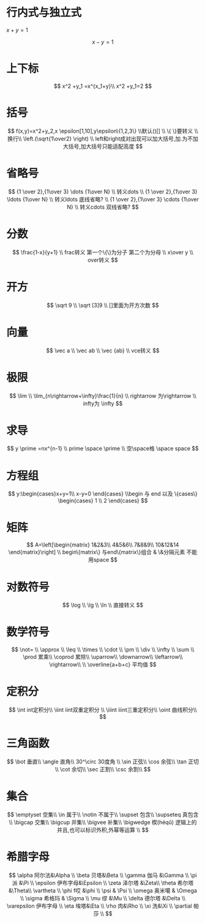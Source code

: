 # 行内式与独立式

$x+y=1$


$$
x -y =1
$$

# 上下标

$$
x^2 +y_1 =x^{x_1+y}\\
x^2 +y_1=2
$$

# 括号

$$
f(x,y)=x^2+y_2,x \epsilon[1,10],y\epsilon\{1,2,3\}
\\默认()[]   
\\ \{ \}要转义
\\ 换行\\
\left.(\sqrt{1\over2} \right)
\\
left和right成对出现可以加大括号,加.为不加大括号,加大括号只能适配高度
$$

# 省略号

$$
{1 \over 2},{1\over 3} \dots  {1\over N}
\\ 转义dots
\\
{1 \over 2},{1\over 3} \ldots  {1\over N}
\\ 转义ldots 底线省略?
\\
{1 \over 2},{1\over 3} \cdots  {1\over N}
\\ 转义cdots 双线省略?
$$

# 分数

$$
\frac{1-x}{y+1}
\\ frac转义 第一个\{\}为分子 第二个为分母
\\ x\over y
\\ over转义
$$

# 开方

$$
\sqrt 9
\\ \sqrt [3]9 
\\ []里面为开方次数
$$

# 向量

$$
\vec a \\
\vec ab \\
\vec {ab}
\\ vce转义
$$

# 极限

$$
\lim 
\\
\lim_{n\rightarrow+\infty}\frac{1}{n}
\\ rightarrow 为\rightarrow    
\\ infty为 \infty
$$

# 求导

$$
y \prime =nx^{n-1}
\\ prime \space    \prime
\\ 空\space格  \space space
$$

# 方程组

$$
y:\begin{cases}x+y=1\\
x-y=0 \end{cases}
\\begin 与 end  以及 \{cases\} \begin{cases} 1 \\ 2 \end{cases}
$$

# 矩阵

$$
A=\left[\begin{matrix}
1&2&3\\
4&5&6\\
7&8&9\\
10&12&14
\end{matrix}\right]
\\ begin\{matrix\} 与end\{matrix\}组合  &  \&分隔元素 不能用space
$$

# 对数符号

$$
\log
\\
\lg
\\
\ln
\\ 直接转义
$$

# 数学符号

$$
\not= \\
\approx \\
\leq \\
\times \\
\cdot \\
\pm  \\
\div \\
\infty \\
\sum \\
\prod 累乘\\
\coprod 累除\\
\uparrow\\
\downarrow\\
\leftarrow\\
\rightarrow\\
\\
\overline{a+b+c} 平均值
$$

# 定积分

$$
\int int定积分\\
\iint iint双重定积分 \\
\iiint  iiint三重定积分\\
\oint 曲线积分\\
$$

# 三角函数

$$
\bot 垂直\\
\angle 直角\\
30^\circ 30度角 \\
\sin 正弦\\
\cos 余弦\\
\tan 正切\\
\cot 余切\\
\sec 正割\\
\csc 余割\\
$$

# 集合

$$
\emptyset 空集\\
\in 属于\\
\notin 不属于\\
\supset 包含\\
\supseteq 真包含\\
\bigcap 交集\\
\bigcup 并集\\
\bigvee 补集\\
\bigwedge 楔(héqǔ) 逻辑上的并且,也可以标识外积,外幂等运算 \\
$$

# 希腊字母

$$
\alpha 阿尔法&\Alpha \\
\beta  贝塔&\Beta \\
\gamma 伽马 &\Gamma \\
\pi 派 &\Pi \\
\epsilon 伊布字母&\Epsilon \\
\zeta 泽尔塔 &\Zeta\\
\theta 希尔塔&\Theta\\
\vartheta \\
\phi f哎 &\phi \\
\psi & \Psi \\
\omega 奥米噶 & \Omega \\
\sigma 希格玛 & \Sigma \\
\mu 缪 &\Mu \\
\delta 德尔塔 &\Delta \\
\varepsilon 伊布字母 \\
\eta 埃塔&\Eta \\
\rho 肉&\Rho \\
\xi 洗&\Xi \\
\partial 帕莎 \\
$$


